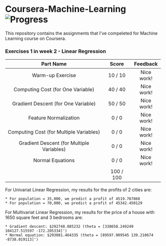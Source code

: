 # Coursera-Machine-Learning ![Progress](http://progressed.io/bar/12)

This repository contains the assignments that I've compeleted for Machine Learning course on Coursera.

### Exercises 1 in week 2 - Linear Regression
| Part Name                                 | Score     | Feedback   |
| :---:                                     | :---:     | :---:      |
| Warm-up Exercise                          |  10 /  10 | Nice work! |
| Computing Cost (for One Variable)         |  40 /  40 | Nice work! |
| Gradient Descent (for One Variable)       |  50 /  50 | Nice work! |
| Feature Normalization                     |   0 /   0 | Nice work! |
| Computing Cost (for Multiple Variables)   |   0 /   0 | Nice work! |
| Gradient Descent (for Multiple Variables) |   0 /   0 | Nice work! | 
| Normal Equations                          |   0 /   0 | Nice work! |
|                                           | 100 / 100 |            |

For Univariat Linear Regression, my results for the profits of 2 cities are:

    * For population = 35,000, we predict a profit of 4519.767868
    * For population = 70,000, we predict a profit of 45342.450129

For Multivariat Linear Regression, my results for the price of a house with 1650 square feet and 3 bedrooms are:

    * Gradient descent: $292748.085232 (theta = [338658.249249 104127.515597 -172.205334]')
    * Normal equation: $293081.464335 (theta = [89597.909545 139.210674 -8738.019113]')